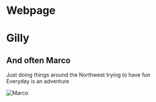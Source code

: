 # Webpage
# Gilly
## And often Marco  
  
Just doing things around the Northwest trying to have fun  
Everyday is an adventure  
  
![Marco](http://gillypoo.github.com/images/Marco.jpg)
